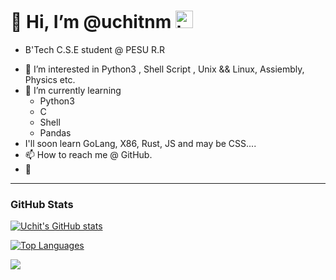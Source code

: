 # 👋 Hi, I’m @uchitnm <img src="https://user-images.githubusercontent.com/1303154/88677602-1635ba80-d120-11ea-84d8-d263ba5fc3c0.gif" width="28px" alt="hi">
* B'Tech C.S.E student @ PESU R.R
- 👀 I’m interested in Python3 , Shell Script , Unix && Linux, Assiembly, Physics etc.
- 🌱 I’m currently learning 
    + Python3
    + C
    + Shell
    + Pandas 
- I'll soon learn GoLang, X86, Rust, JS and may be CSS....
- 📫 How to reach me @ GitHub.
-  
---

### GitHub Stats

[![Uchit's GitHub stats](https://github-readme-stats.vercel.app/api?username=uchitnm&count_private=true&show_icons=true&theme=cobalt)](https://github.com/uchitnm)

[![Top Languages](https://github-readme-stats.vercel.app/api/top-langs/?username=uchitnm&layout=compact)](https://github.com/uchitnm)

![](https://komarev.com/ghpvc/?username=uchitnm)

<!---
uchitnm/uchitnm is a ✨ special ✨ repository because its `README.md` (this file) appears on your GitHub profile.
You can click the Preview link to take a look at your changes.
--->

